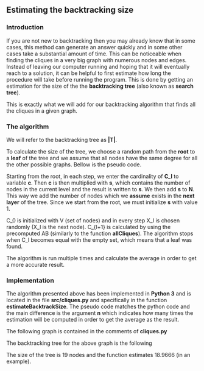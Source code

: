 ## Estimating the backtracking size

### Introduction

If you are not new to backtracking then you may already know that in some cases, this method can generate an answer quickly and in some other cases take a substantial amount of time. This can be noticeable when finding the cliques in a very big graph with numerous nodes and edges. Instead of leaving our computer running and hoping that it will eventually reach to a solution, it can be helpful to first estimate how long the procedure will take before running the program. This is done by getting an estimation for the size of the the **backtracking tree** (also known as **search tree**).

This is exactly what we will add for our backtracking algorithm that finds all the cliques in a given graph.


### The algorithm

We will refer to the backtracking tree as **|T|**.

To calculate the size of the tree, we choose a random path from the **root** to a **leaf** of the tree and we assume that all nodes have the same degree for all the other possible graphs. Bellow is the pseudo code.



Starting from the root, in each step, we enter the cardinality of **C_l** to variable **c**. Then **c** is then multiplied with **s**, which contains the number of nodes in the current level and the result is written to **s**. We then add **s** to **N**. This way we add the number of nodes which we **assume** exists in the **next layer** of the tree. Since we start from the root, we must initialize **s** with value 1.

C_0 is initialized with V (set of nodes) and in every step X_l is chosen randomly (X_l is the next node). C_{l+1} is calculated by using the precomputed AB (similarly to the function **allCliques**). The algorithm stops when C_l becomes equal with the empty set, which means that a leaf was found.

The algorithm is run multiple times and calculate the average in order to get a more accurate result.

### Implementation
The algorithm presented above has been implemented in **Python 3** and is located in the file **src/cliques.py** and specifically in the function **estimateBacktrackSize**. The pseudo code matches the python code and the main difference is the argument **n** which indicates how many times the estimation will be computed in order to get the average as the result.

The following graph is contained in the comments of **cliques.py**

The backtracking tree for the above graph is the following

The size of the tree is 19 nodes and the function estimates 18.9666 (in an example).




